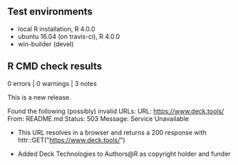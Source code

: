 ## Test environments
* local R installation, R 4.0.0
* ubuntu 16.04 (on travis-ci), R 4.0.0
* win-builder (devel)

## R CMD check results

0 errors | 0 warnings | 3 notes

This is a new release.

Found the following (possibly) invalid URLs:
  URL: https://www.deck.tools/
    From: README.md
    Status: 503
    Message: Service Unavailable

* This URL resolves in a browser and returns a 200 response with httr::GET("https://www.deck.tools/")

* Added Deck Technologies to Authors@R as copyright holder and funder
